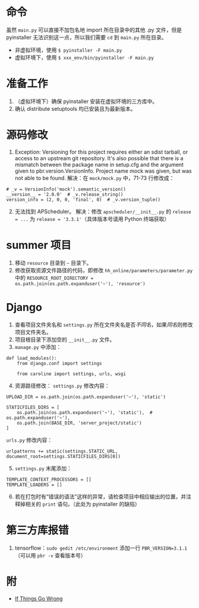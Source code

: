# 命令
虽然 `main.py` 可以直接不加包名地 import 所在目录中的其他 .py 文件，但是 pyinstaller 无法识别这一点，所以我们需要 `cd` 到 `main.py` 所在目录。

  * 非虚拟环境，使用 `$ pyinstaller -F main.py`
  * 虚拟环境下，使用 `$ xxx_env/bin/pyinstaller -F main.py`

# 准备工作
1. （虚拟环境下）确保 pyinstaller 安装在虚拟环境的三方库中。
2. 确认 distribute setuptools 均已安装且为最新版本。

# 源码修改
1. Exception: Versioning for this project requires either an sdist tarball, or access to an upstream git repository. It's also possible that there is a mismatch between the package name in setup.cfg and the argument given to pbr.version.VersionInfo. Project name mock was given, but was not able to be found.
  解决：在 `mock/mock.py` 中，71-73 行修改成：
  ```
  # _v = VersionInfo('mock').semantic_version()
  __version__ = '2.0.0'  # _v.release_string()
  version_info = (2, 0, 0, 'final', 0)  # _v.version_tuple()
  ```
2. 无法找到 APScheduler。
  解决：修改 `apscheduler/__init__.py` 的 `release = ...` 为 `release = '3.3.1'`（具体版本号请用 Python 终端获取）

# summer 项目
1. 移动 `resource` 目录到 `~` 目录下。
2. 修改获取资源文件路径的代码，即修改 `hh_online/parameters/parameter.py` 中的 `RESOURCE_ROOT_DIRECTORY = os.path.join(os.path.expanduser('~'), 'resource')`

# Django
1. 查看项目文件夹名和 `settings.py` 所在文件夹名是否*不同名*，如果*同名*则修改项目文件夹名。
2. 项目根目录下添加空的 `__init__.py` 文件。
3. `manage.py` 中添加：
  ```
  def load_modules():
      from django.conf import settings
  
      from caroline import settings, urls, wsgi
  ```
4. 资源路径修改：
`settings.py` 修改内容：
  ```
  UPLOAD_DIR = os.path.join(os.path.expanduser('~'), 'static')

  STATICFILES_DIRS = [
      os.path.join(os.path.expanduser('~'), 'static'),  # os.path.expanduser('~'),
      os.path.join(BASE_DIR, 'server_project/static')
  ]
  ```
`urls.py` 修改内容：
  ```
  urlpatterns += static(settings.STATIC_URL, document_root=settings.STATICFILES_DIRS[0])
  ```
5. `settings.py` 末尾添加：
  ```
  TEMPLATE_CONTEXT_PROCESSORS = []
  TEMPLATE_LOADERS = []
  ```
6. 若在打包时有“错误的语法”这样的异常，请检查项目中相应输出的位置，并注释掉相关的 `print` 语句。（此处为 pyinstaller 的缺陷）

# 第三方库报错
1. tensorflow：`sudo gedit /etc/environment` 添加一行 `PBR_VERSION=3.1.1`（可以用 `pbr -v` 查看版本号）

# 附
* [If Things Go Wrong](https://github.com/pyinstaller/pyinstaller/wiki/If-Things-Go-Wrong)
